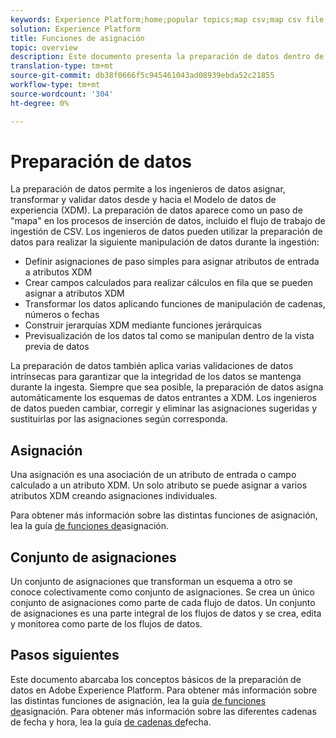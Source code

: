 ```yaml
---
keywords: Experience Platform;home;popular topics;map csv;map csv file;map csv file to xdm;map csv to xdm;ui guide;mapper;mapping;data prep;data preparation;preparing data;
solution: Experience Platform
title: Funciones de asignación
topic: overview
description: Este documento presenta la preparación de datos dentro de Adobe Experience Platform.
translation-type: tm+mt
source-git-commit: db38f0666f5c945461043ad08939ebda52c21855
workflow-type: tm+mt
source-wordcount: '304'
ht-degree: 0%

---
```



# Preparación de datos

La preparación de datos permite a los ingenieros de datos asignar, transformar y validar datos desde y hacia el Modelo de datos de experiencia (XDM). La preparación de datos aparece como un paso de &quot;mapa&quot; en los procesos de inserción de datos, incluido el flujo de trabajo de ingestión de CSV. Los ingenieros de datos pueden utilizar la preparación de datos para realizar la siguiente manipulación de datos durante la ingestión:

- Definir asignaciones de paso simples para asignar atributos de entrada a atributos XDM
- Crear campos calculados para realizar cálculos en fila que se pueden asignar a atributos XDM
- Transformar los datos aplicando funciones de manipulación de cadenas, números o fechas
- Construir jerarquías XDM mediante funciones jerárquicas
- Previsualización de los datos tal como se manipulan dentro de la vista previa de datos

La preparación de datos también aplica varias validaciones de datos intrínsecas para garantizar que la integridad de los datos se mantenga durante la ingesta. Siempre que sea posible, la preparación de datos asigna automáticamente los esquemas de datos entrantes a XDM. Los ingenieros de datos pueden cambiar, corregir y eliminar las asignaciones sugeridas y sustituirlas por las asignaciones según corresponda.

## Asignación

Una asignación es una asociación de un atributo de entrada o campo calculado a un atributo XDM. Un solo atributo se puede asignar a varios atributos XDM creando asignaciones individuales.

Para obtener más información sobre las distintas funciones de asignación, lea la guía [de funciones de](./functions.md)asignación.

## Conjunto de asignaciones

Un conjunto de asignaciones que transforman un esquema a otro se conoce colectivamente como conjunto de asignaciones. Se crea un único conjunto de asignaciones como parte de cada flujo de datos. Un conjunto de asignaciones es una parte integral de los flujos de datos y se crea, edita y monitorea como parte de los flujos de datos.

## Pasos siguientes

Este documento abarcaba los conceptos básicos de la preparación de datos en Adobe Experience Platform. Para obtener más información sobre las distintas funciones de asignación, lea la guía [de funciones de](./functions.md)asignación. Para obtener más información sobre las diferentes cadenas de fecha y hora, lea la guía [de cadenas de](./dates.md)fecha.